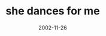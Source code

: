 ---
layout: base.njk
title : 'she dances for me' 
view_title : 'she dances for me' 
year : '2002' 
date : '2002-11-26' 
img_file : '/drawing/shedancesforme.png' 
html_file : 'shedancesforme' 
next_html : 'countingtozero.html' 
year_order : '199' 
permalink : "title/{{html_file}}.html"
---